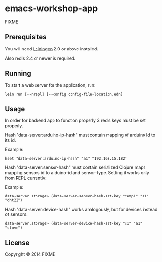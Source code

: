 # emacs-workshop-app

FIXME

## Prerequisites

You will need [Leiningen][1] 2.0 or above installed.

[1]: https://github.com/technomancy/leiningen

Also redis 2.4 or newer is required.

## Running

To start a web server for the application, run:

    lein run [--nrepl] [--config config-file-location.edn]

## Usage

In order for backend app to function properly 3 redis keys must be set properly.

Hash "data-server:arduino-ip-hash" must contain mapping of arduino Id to its id.

Example:

    hset "data-server:arduino-ip-hash" "a1" "192.168.15.182"

Hash "data-server:sensor-hash" must contain serialized Clojure maps mapping sensors id to arduino-id and sensor-type. Setting it works only from REPL currently:

Example:

    data-server.storage> (data-server-sensor-hash-set-key "temp1" "a1" "dht22")

Hash "data-server:device-hash" works analogously, but for devices instead of sensors.

    data-server.storage> (data-server-device-hash-set-key "s1" "a1" "stove")

## License

Copyright © 2014 FIXME
